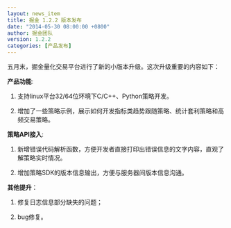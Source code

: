 ```yaml
---
layout: news_item
title: 掘金 1.2.2 版本发布
date: "2014-05-30 08:00:00 +0800"
author: 掘金团队
version: 1.2.2
categories: [产品发布]
---
```



五月末，掘金量化交易平台进行了新的小版本升级。这次升级重要的内容如下：

**产品功能**:

1. 支持linux平台32/64位环境下C/C++、Python策略开发。 

2. 增加了一些策略示例，展示如何开发指标类趋势跟随策略、统计套利策略和高频交易策略。


**策略API接入**:

1. 新增错误代码解析函数，方便开发者直接打印出错误信息的文字内容，直观了解策略实时情况。

2. 增加策略SDK的版本信息输出，方便与服务器间版本信息沟通。

**其他提升**：

1. 修复日志信息部分缺失的问题；

2. bug修复。
